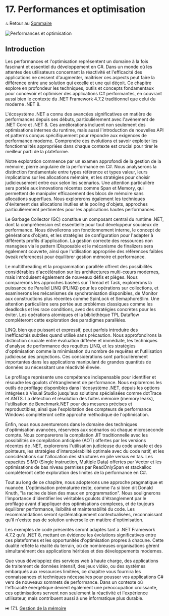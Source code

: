 # 17. Performances et optimisation

🔝 Retour au [Sommaire](/SOMMAIRE.md)

![Performances et optimisation](https://via.placeholder.com/800x200?text=Performances+et+optimisation)

## Introduction

Les performances et l'optimisation représentent un domaine à la fois fascinant et essentiel du développement en C#. Dans un monde où les attentes des utilisateurs concernant la réactivité et l'efficacité des applications ne cessent d'augmenter, maîtriser ces aspects peut faire la différence entre une solution qui excelle et une qui déçoit. Ce chapitre explore en profondeur les techniques, outils et concepts fondamentaux pour concevoir et optimiser des applications C# performantes, en couvrant aussi bien le contexte du .NET Framework 4.7.2 traditionnel que celui du moderne .NET 8.

L'écosystème .NET a connu des avancées significatives en matière de performances depuis ses débuts, particulièrement avec l'avènement de .NET Core et .NET 8. Ces améliorations incluent non seulement des optimisations internes du runtime, mais aussi l'introduction de nouvelles API et patterns conçus spécifiquement pour répondre aux exigences de performance moderne. Comprendre ces évolutions et savoir exploiter les fonctionnalités appropriées dans chaque contexte est crucial pour tirer le meilleur parti de la plateforme.

Notre exploration commence par un examen approfondi de la gestion de la mémoire, pierre angulaire de la performance en C#. Nous analyserons la distinction fondamentale entre types référence et types valeur, leurs implications sur les allocations mémoire, et les stratégies pour choisir judicieusement entre eux selon les scénarios. Une attention particulière sera portée aux innovations récentes comme Span<T> et Memory<T>, qui permettent de manipuler efficacement des blocs de mémoire sans allocations superflues. Nous explorerons également les techniques d'évitement des allocations inutiles et le pooling d'objets, approches particulièrement pertinentes pour les applications hautes performances.

Le Garbage Collector (GC) constitue un composant central du runtime .NET, dont la compréhension est essentielle pour tout développeur soucieux de performance. Nous dévoilerons son fonctionnement interne, le concept de générations d'objets, et les stratégies de configuration pour l'adapter à différents profils d'application. La gestion correcte des ressources non managées via le pattern IDisposable et le mécanisme de finalizers sera également couverte, ainsi que l'utilisation appropriée des références faibles (weak references) pour équilibrer gestion mémoire et performance.

Le multithreading et la programmation parallèle offrent des possibilités considérables d'accélération sur les architectures multi-cœurs modernes, mais introduisent également de nouveaux défis et pièges. Nous comparerons les approches basées sur Thread et Task, explorerons la puissance de Parallel LINQ (PLINQ) pour les opérations sur collections, et examinerons les mécanismes de synchronisation disponibles, de Monitor aux constructions plus récentes comme SpinLock et SemaphoreSlim. Une attention particulière sera portée aux problèmes classiques comme les deadlocks et les race conditions, avec des stratégies concrètes pour les éviter. Les opérations atomiques et la bibliothèque TPL Dataflow compléteront cette exploration des paradigmes parallèles.

LINQ, bien que puissant et expressif, peut parfois introduire des inefficacités subtiles quand utilisé sans précaution. Nous approfondirons la distinction cruciale entre évaluation différée et immédiate, les techniques d'analyse de performance des requêtes LINQ, et les stratégies d'optimisation comme la minimisation du nombre de requêtes et l'utilisation judicieuse des projections. Ces considérations sont particulièrement importantes dans les applications manipulant de grandes quantités de données ou nécessitant une réactivité élevée.

Le profilage représente une compétence indispensable pour identifier et résoudre les goulots d'étranglement de performance. Nous explorerons les outils de profilage disponibles dans l'écosystème .NET, depuis les options intégrées à Visual Studio jusqu'aux solutions spécialisées comme dotTrace et ANTS. La détection et résolution des fuites mémoire (memory leaks), l'utilisation de Benchmark.NET pour des mesures précises et reproductibles, ainsi que l'exploitation des compteurs de performance Windows compléteront cette approche méthodique de l'optimisation.

Enfin, nous nous aventurerons dans le domaine des techniques d'optimisation avancées, réservées aux scénarios où chaque microseconde compte. Nous comparerons la compilation JIT traditionnelle avec les possibilités de compilation anticipée (AOT) offertes par les versions récentes de .NET, explorerons l'utilisation judicieuse du code unsafe et des pointeurs, les stratégies d'interopérabilité optimale avec du code natif, et les considérations sur l'allocation des structures en pile versus en tas. Les capacités SIMD (Single Instruction, Multiple Data) offertes par Vector<T> et les optimisations de bas niveau permises par ReadOnlySpan et stackalloc compléteront cette exploration des limites de la performance en C#.

Tout au long de ce chapitre, nous adopterons une approche pragmatique et nuancée. L'optimisation prématurée reste, comme l'a si bien dit Donald Knuth, "la racine de bien des maux en programmation". Nous soulignerons l'importance d'identifier les véritables goulots d'étranglement par le profilage avant d'appliquer des optimisations complexes, et de toujours équilibrer performance, lisibilité et maintenabilité du code. Les recommandations seront systématiquement contextualisées, reconnaissant qu'il n'existe pas de solution universelle en matière d'optimisation.

Les exemples de code présentés seront adaptés tant à .NET Framework 4.7.2 qu'à .NET 8, mettant en évidence les évolutions significatives entre ces plateformes et les opportunités d'optimisation propres à chacune. Cette dualité reflète la réalité du terrain, où de nombreuses organisations gèrent simultanément des applications héritées et des développements modernes.

Que vous développiez des services web à haute charge, des applications de traitement de données intensif, des jeux vidéo, ou des systèmes embarqués aux ressources limitées, ce chapitre vous fournira les connaissances et techniques nécessaires pour pousser vos applications C# vers de nouveaux sommets de performance. Dans un contexte où l'efficacité énergétique devient également une préoccupation croissante, ces optimisations servent non seulement la réactivité et l'expérience utilisateur, mais contribuent aussi à une informatique plus durable.

⏭️ 17.1. [Gestion de la mémoire](/17-performances-et-optimisation/17-1-gestion-de-la-memoire.md)
